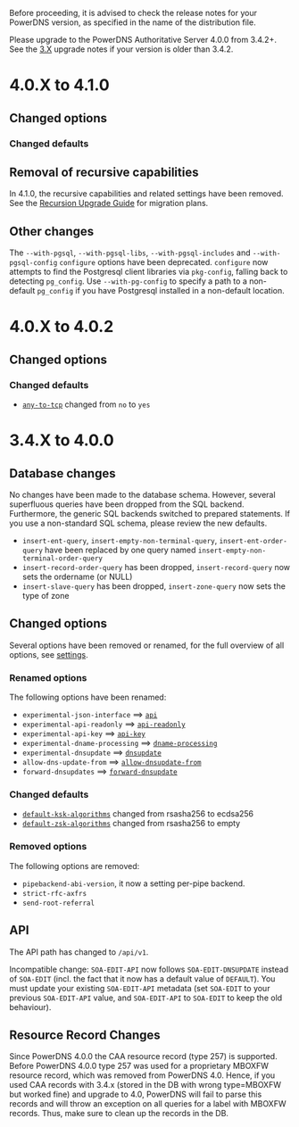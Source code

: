 Before proceeding, it is advised to check the release notes for your PowerDNS version, as specified in the name of the distribution file.

Please upgrade to the PowerDNS Authoritative Server 4.0.0 from 3.4.2+. See the [3.X](https://doc.powerdns.com/3/authoritative/upgrading/) upgrade notes if your version is older than 3.4.2.

# 4.0.X to 4.1.0

## Changed options

### Changed defaults

## Removal of recursive capabilities

In 4.1.0, the recursive capabilities and related settings have been removed.
See the [Recursion Upgrade Guide](recursion.md) for migration plans.

## Other changes

The `--with-pgsql`, `--with-pgsql-libs`, `--with-pgsql-includes` and `--with-pgsql-config` `configure` options have been deprecated.
`configure` now attempts to find the Postgresql client libraries via `pkg-config`, falling back to detecting `pg_config`.
Use `--with-pg-config` to specify a path to a non-default `pg_config` if you have Postgresql installed in a non-default location.

# 4.0.X to 4.0.2

## Changed options

### Changed defaults

 * [`any-to-tcp`](settings.md#any-to-tcp) changed from `no` to `yes`

# 3.4.X to 4.0.0

## Database changes
No changes have been made to the database schema.
However, several superfluous queries have been dropped from the SQL backend.
Furthermore, the generic SQL backends switched to prepared statements.
If you use a non-standard SQL schema, please review the new defaults.

  - `insert-ent-query`, `insert-empty-non-terminal-query`, `insert-ent-order-query` have been replaced by one query named `insert-empty-non-terminal-order-query`
  - `insert-record-order-query` has been dropped, `insert-record-query` now sets the ordername (or NULL)
  - `insert-slave-query` has been dropped, `insert-zone-query` now sets the type of zone

## Changed options
Several options have been removed or renamed, for the full overview of all options, see [settings](settings.md).

### Renamed options
The following options have been renamed:

 * `experimental-json-interface` ==> [`api`](settings.md#api)
 * `experimental-api-readonly` ==> [`api-readonly`](settings.md#api-readonly)
 * `experimental-api-key` ==> [`api-key`](settings.md#api-key)
 * `experimental-dname-processing` ==> [`dname-processing`](settings.md#dname-processing)
 * `experimental-dnsupdate` ==> [`dnsupdate`](settings.md#dnsupdate)
 * `allow-dns-update-from` ==> [`allow-dnsupdate-from`](settings.md#allow-dnsupdate-from)
 * `forward-dnsupdates` ==> [`forward-dnsupdate`](settings.md#forward-dnsupdate)

### Changed defaults

 * [`default-ksk-algorithms`](settings.md#default-ksk-algorithms) changed from rsasha256 to ecdsa256
 * [`default-zsk-algorithms`](settings.md#default-zsk-algorithms) changed from rsasha256 to empty

### Removed options
The following options are removed:

 * `pipebackend-abi-version`, it now a setting per-pipe backend.
 * `strict-rfc-axfrs`
 * `send-root-referral`

## API
The API path has changed to `/api/v1`.

Incompatible change: `SOA-EDIT-API` now follows `SOA-EDIT-DNSUPDATE` instead of `SOA-EDIT` (incl. the fact that it now has a default value of `DEFAULT`).
You must update your existing `SOA-EDIT-API` metadata (set `SOA-EDIT` to your previous `SOA-EDIT-API` value, and `SOA-EDIT-API` to `SOA-EDIT` to keep the old behaviour).

## Resource Record Changes
Since PowerDNS 4.0.0 the CAA resource record (type 257) is supported. Before PowerDNS 4.0.0 type 257 was used for a proprietary MBOXFW resource record, which
was removed from PowerDNS 4.0. Hence, if you used CAA records with 3.4.x (stored in the DB with wrong type=MBOXFW but worked fine) and upgrade to 4.0,
PowerDNS will fail to parse this records and will throw an exception on all queries for a label with MBOXFW records. Thus, make sure to clean up the
records in the DB.
